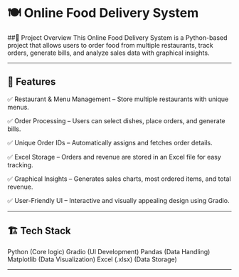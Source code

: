 # 🍽️ Online Food Delivery System

##📌 Project Overview
This Online Food Delivery System is a Python-based project that allows users to order food from multiple restaurants, track orders, generate bills, and analyze sales data with graphical insights.

---

## 🚀 Features
✅ Restaurant & Menu Management – Store multiple restaurants with unique menus.

✅ Order Processing – Users can select dishes, place orders, and generate bills.

✅ Unique Order IDs – Automatically assigns and fetches order details.

✅ Excel Storage – Orders and revenue are stored in an Excel file for easy tracking.

✅ Graphical Insights – Generates sales charts, most ordered items, and total revenue.

✅ User-Friendly UI – Interactive and visually appealing design using Gradio.

---

## 🏗 Tech Stack
Python (Core logic)
Gradio (UI Development)
Pandas (Data Handling)
Matplotlib (Data Visualization)
Excel (.xlsx) (Data Storage)

---
